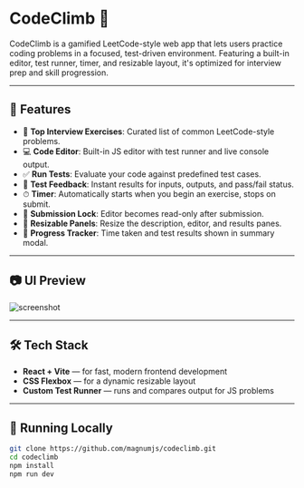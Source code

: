 # CodeClimb 🧗

CodeClimb is a gamified LeetCode-style web app that lets users practice coding problems in a focused, test-driven environment. Featuring a built-in editor, test runner, timer, and resizable layout, it's optimized for interview prep and skill progression.

---

## 🚀 Features

- 🧠 **Top Interview Exercises**: Curated list of common LeetCode-style problems.
- 💻 **Code Editor**: Built-in JS editor with test runner and live console output.
- ✅ **Run Tests**: Evaluate your code against predefined test cases.
- 🧪 **Test Feedback**: Instant results for inputs, outputs, and pass/fail status.
- ⏱ **Timer**: Automatically starts when you begin an exercise, stops on submit.
- 🎯 **Submission Lock**: Editor becomes read-only after submission.
- 🎨 **Resizable Panels**: Resize the description, editor, and results panes.
- 🧭 **Progress Tracker**: Time taken and test results shown in summary modal.

---

## 📷 UI Preview

![screenshot](preview.png) <!-- Replace with your actual screenshot path -->

---

## 🛠️ Tech Stack

- **React + Vite** — for fast, modern frontend development
- **CSS Flexbox** — for a dynamic resizable layout
- **Custom Test Runner** — runs and compares output for JS problems

---

## 🧪 Running Locally

```bash
git clone https://github.com/magnumjs/codeclimb.git
cd codeclimb
npm install
npm run dev